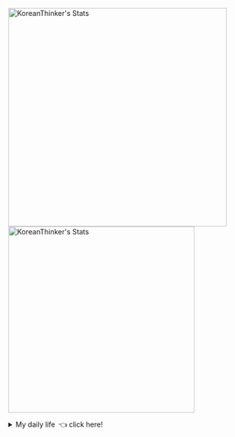 <p  >
  <a target="_blank" href="https://github-readme-stats.vercel.app/api/wakatime?username=KoreanThinker&layout=compact&theme=dark&hide_border=true&langs_count=32" >
    <img width="440px"  src="https://github-readme-stats.vercel.app/api/wakatime?username=KoreanThinker&layout=compact&theme=dark&hide_border=true&langs_count=6" alt="KoreanThinker's Stats" /> 
  </a>
    <img width="375px" src="https://github-readme-stats.vercel.app/api?username=KoreanThinker&theme=dark&hide_border=true&count_private=true" alt="KoreanThinker's Stats" />
</p>
<details>
<summary>My daily life 👈 click here!</summary>
 
    
<!--START_SECTION:waka-->
**I'm a Night 🦉** 

```text
🌞 Morning    16 commits     ░░░░░░░░░░░░░░░░░░░░░░░░░   1.55% 
🌆 Daytime    328 commits    ████████░░░░░░░░░░░░░░░░░   31.75% 
🌃 Evening    598 commits    ██████████████░░░░░░░░░░░   57.89% 
🌙 Night      91 commits     ██░░░░░░░░░░░░░░░░░░░░░░░   8.81%

```
📅 **I'm Most Productive on Wednesday** 

```text
Monday       175 commits    ████░░░░░░░░░░░░░░░░░░░░░   16.94% 
Tuesday      162 commits    ████░░░░░░░░░░░░░░░░░░░░░   15.68% 
Wednesday    183 commits    ████░░░░░░░░░░░░░░░░░░░░░   17.72% 
Thursday     173 commits    ████░░░░░░░░░░░░░░░░░░░░░   16.75% 
Friday       140 commits    ███░░░░░░░░░░░░░░░░░░░░░░   13.55% 
Saturday     111 commits    ██░░░░░░░░░░░░░░░░░░░░░░░   10.75% 
Sunday       89 commits     ██░░░░░░░░░░░░░░░░░░░░░░░   8.62%

```


📊 **This Week I Spent My Time On** 

```text
⌚︎ Time Zone: Asia/Seoul

🐱‍💻 Projects: 
pires                    7 hrs 9 mins        ████████░░░░░░░░░░░░░░░░░   32.1% 
FrontEnd                 5 hrs 53 mins       ██████░░░░░░░░░░░░░░░░░░░   26.38% 
gilberto                 5 hrs 27 mins       ██████░░░░░░░░░░░░░░░░░░░   24.42% 
backend                  2 hrs 58 mins       ███░░░░░░░░░░░░░░░░░░░░░░   13.34% 
Unknown Project          47 mins             █░░░░░░░░░░░░░░░░░░░░░░░░   3.54%

```


 Last Updated on 24/11/2021
<!--END_SECTION:waka-->
</details>
